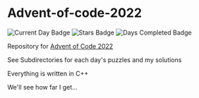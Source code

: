 # Advent-of-code-2022

![Current Day Badge](https://img.shields.io/badge/day%20📅-2-blue)
![Stars Badge](https://img.shields.io/badge/stars%20⭐-4-yellow)
![Days Completed Badge](https://img.shields.io/badge/days%20completed-2-red)

Repository for [Advent of Code 2022](https://adventofcode.com/)

See Subdirectories for each day's puzzles and my solutions

Everything is written in C++

We'll see how far I get...
